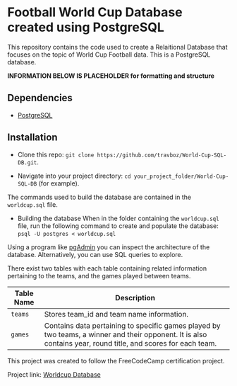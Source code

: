 # Football World Cup Database created using PostgreSQL
This repository contains the code used to create a Relaitional Database that focuses on the topic of World Cup Football data. This is a PostgreSQL database.

**INFORMATION BELOW IS PLACEHOLDER for formatting and structure**

## Dependencies
- [PostgreSQL](https://www.postgresql.org/download/)

## Installation
- Clone this repo: 
`git clone https://github.com/travboz/World-Cup-SQL-DB.git`.

- Navigate into your project directory: 
`cd your_project_folder/World-Cup-SQL-DB` (for example).

The commands used to build the database are contained in the `worldcup.sql` file. 

- Building the database
When in the folder containing the `worldcup.sql` file, run the following command to create and populate the database:
`psql -U postgres < worldcup.sql`

Using a program like [pgAdmin](https://www.pgadmin.org/download/) you can inspect the architecture of the database. Alternatively, you can use SQL queries to explore.

There exist two tables with each table containing related information pertaining to the teams, and the games played between teams.

| Table Name  | Description                                                                                                           |
|-------------|-----------------------------------------------------------------------------------------------------------------------|
| `teams`     | Stores team_id and team name information. |
| `games`     | Contains data pertaining to specific games played by two teams, a winner and their opponent. It is also contains year, round title, and scores for each team. |


This project was created to follow the FreeCodeCamp certification project.

Project link: [Worldcup Database](https://www.freecodecamp.org/learn/relational-database/build-a-world-cup-database-project/build-a-world-cup-database)
